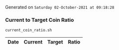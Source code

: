 Generated on `Saturday 02-October-2021 at 09:18:28`

### Current to Target Coin Ratio
`current_coin_ratio.sh`

Date|Current|Target|Ratio
---|---|---|---
